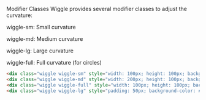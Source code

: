 Modifier Classes
Wiggle provides several modifier classes to adjust the curvature:

wiggle-sm: Small curvature

wiggle-md: Medium curvature

wiggle-lg: Large curvature

wiggle-full: Full curvature (for circles)

```html
<div class="wiggle wiggle-sm" style="width: 100px; height: 100px; background-color: #007bff;"></div>
<div class="wiggle wiggle-md" style="width: 200px; height: 100px; background-color: #28a745;"></div>
<div class="wiggle wiggle-full" style="width: 100px; height: 100px; background-color: #dc3545;"></div>
<div class="wiggle wiggle-lg" style="padding: 50px; background-color: #ffc107;"></div>
